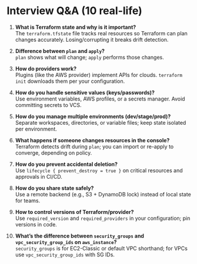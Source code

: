 # Interview Q&A (10 real-life)

1. **What is Terraform state and why is it important?**  
   The `terraform.tfstate` file tracks real resources so Terraform can plan changes accurately. Losing/corrupting it breaks drift detection.

2. **Difference between `plan` and `apply`?**  
   `plan` shows what will change; `apply` performs those changes.

3. **How do providers work?**  
   Plugins (like the AWS provider) implement APIs for clouds. `terraform init` downloads them per your configuration.

4. **How do you handle sensitive values (keys/passwords)?**  
   Use environment variables, AWS profiles, or a secrets manager. Avoid committing secrets to VCS.

5. **How do you manage multiple environments (dev/stage/prod)?**  
   Separate workspaces, directories, or variable files; keep state isolated per environment.

6. **What happens if someone changes resources in the console?**  
   Terraform detects drift during `plan`; you can import or re-apply to converge, depending on policy.

7. **How do you prevent accidental deletion?**  
   Use `lifecycle { prevent_destroy = true }` on critical resources and approvals in CI/CD.

8. **How do you share state safely?**  
   Use a remote backend (e.g., S3 + DynamoDB lock) instead of local state for teams.

9. **How to control versions of Terraform/provider?**  
   Use `required_version` and `required_providers` in your configuration; pin versions in code.

10. **What’s the difference between `security_groups` and `vpc_security_group_ids` on `aws_instance`?**  
    `security_groups` is for EC2-Classic or default VPC shorthand; for VPCs use `vpc_security_group_ids` with SG IDs.
